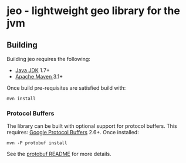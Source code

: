 # jeo - lightweight geo library for the jvm 

## Building

Building jeo requires the following:

* [Java JDK](http://www.oracle.com/technetwork/java/javase/downloads/index.html) 1.7+
* [Apache Maven ](http://maven.apache.org/download.cgi) 3.1+

Once build pre-requisites are satisfied build with:

    mvn install

### Protocol Buffers

The library can be built with optional support for protocol buffers. This 
requires: [Google Protocol Buffers](https://developers.google.com/protocol-buffers/docs/downloads) 2.6+. Once installed:

    mvn -P protobuf install

See the [protobuf README](format/protobuf) for more details.
